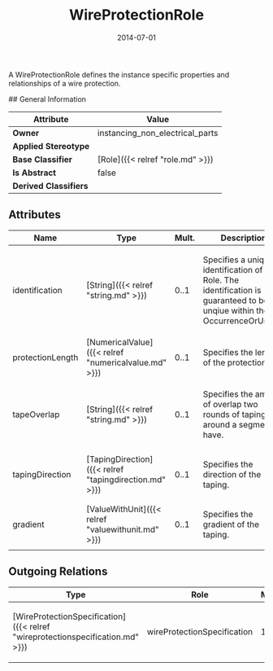 ﻿---
title: WireProtectionRole
toc: false
type: specs
date: "2014-07-01"
draft: false
specification: VEC
version: 1.1.1
documentType: "Recommendation"
elementType: Class
classes:
  - WireProtectionRole
menu_name: vec-1.1.1
---
<p> A WireProtectionRole defines the instance specific properties and relationships of a wire protection.      </p>
## General Information

| Attribute               | Value |
|-------------------------|-------|
| **Owner**               | instancing_non_electrical_parts |
| **Applied Stereotype**  |   |
| **Base Classifier**     | [Role]({{< relref "role.md" >}})<br/>  |
| **Is Abstract**         | false |
| **Derived Classifiers** |   |

## Attributes
|  Name  |  Type  |  Mult.  |  Description  |  Owning Classifier  |
|--------|--------|---------|---------------|--------------|
|identification | [String]({{< relref "string.md" >}}) | 0..1 | <p>Specifies a unique identification of the Role. The identification is guaranteed to be unqiue within the OccurrenceOrUsage. </p> | [Role]({{< relref "role.md" >}}) |
|protectionLength | [NumericalValue]({{< relref "numericalvalue.md" >}}) | 0..1 | <p>Specifies the length of the protection. </p> | [WireProtectionRole]({{< relref "wireprotectionrole.md" >}}) |
|tapeOverlap | [String]({{< relref "string.md" >}}) | 0..1 | <p>Specifies the amount of overlap two rounds of taping around a segment have.  </p> | [WireProtectionRole]({{< relref "wireprotectionrole.md" >}}) |
|tapingDirection | [TapingDirection]({{< relref "tapingdirection.md" >}}) | 0..1 | <p>Specifies the direction of the taping. </p> | [WireProtectionRole]({{< relref "wireprotectionrole.md" >}}) |
|gradient | [ValueWithUnit]({{< relref "valuewithunit.md" >}}) | 0..1 | <p>Specifies the gradient of the taping. </p> | [WireProtectionRole]({{< relref "wireprotectionrole.md" >}}) |

## Outgoing Relations
|    Type  |   Role   |   Mult.   |   Mult.   |   Description   |
|----------|----------|-----------|-----------|-----------------|
| [WireProtectionSpecification]({{< relref "wireprotectionspecification.md" >}}) | wireProtectionSpecification | 1 | 0..* | <p> References the <i>WireProtectionSpecification</i> that is instanced by this <i>WireProtectionRole.</i>      </p> |
